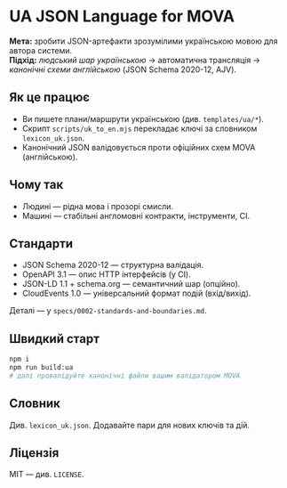 # UA JSON Language for MOVA

**Мета:** зробити JSON-артефакти зрозумілими українською мовою для автора системи.  
**Підхід:** *людський шар українською* → автоматична трансляція → *канонічні схеми англійською* (JSON Schema 2020-12, AJV).

## Як це працює
- Ви пишете плани/маршрути українською (див. `templates/ua/*`).
- Скрипт `scripts/uk_to_en.mjs` перекладає ключі за словником `lexicon_uk.json`.
- Канонічний JSON валідовується проти офіційних схем MOVA (англійською).

## Чому так
- Людині — рідна мова і прозорі смисли.
- Машині — стабільні англомовні контракти, інструменти, CI.

## Стандарти
- JSON Schema 2020-12 — структурна валідація.
- OpenAPI 3.1 — опис HTTP інтерфейсів (у CI).
- JSON-LD 1.1 + schema.org — семантичний шар (опційно).
- CloudEvents 1.0 — універсальний формат подій (вхід/вихід).

Деталі — у `specs/0002-standards-and-boundaries.md`.

## Швидкий старт
```bash
npm i
npm run build:ua
# далі провалідуйте канонічні файли вашим валідатором MOVA
```

## Словник

Див. `lexicon_uk.json`. Додавайте пари для нових ключів та дій.

## Ліцензія

MIT — див. `LICENSE`.
